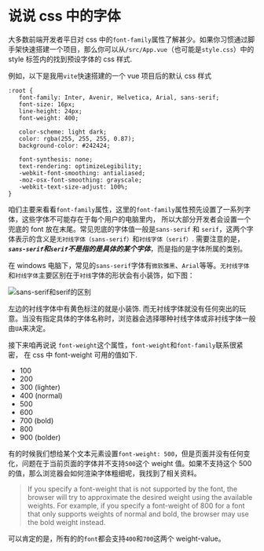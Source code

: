 # 说说 css 中的字体

大多数前端开发者平日对 css 中的`font-family`属性了解甚少。如果你习惯通过脚手架快速搭建一个项目，那么你可以从`/src/App.vue`（也可能是`style.css`）中的 style 标签内的找到预设字体的 css 样式.

例如，以下是我用`vite`快速搭建的一个 vue 项目后的默认 css 样式

```css{2}
:root {
   font-family: Inter, Avenir, Helvetica, Arial, sans-serif;
   font-size: 16px;
   line-height: 24px;
   font-weight: 400;

   color-scheme: light dark;
   color: rgba(255, 255, 255, 0.87);
   background-color: #242424;

   font-synthesis: none;
   text-rendering: optimizeLegibility;
   -webkit-font-smoothing: antialiased;
   -moz-osx-font-smoothing: grayscale;
   -webkit-text-size-adjust: 100%;
}
```

咱们主要来看看`font-family`属性，这里的`font-family`属性预先设置了一系列字体，这些字体不可能存在于每个用户的电脑里内， 所以大部分开发者会设置一个兜底的 font 放在末尾。常见兜底的字体值一般是`sans-serif` 和 `serif`，这两个字体表示的含义是`无衬线字体（sans-serif）`和`衬线字体（serif）`. 需要注意的是，**_`sans-serif`和`serif`不是指的是具体的某个字体_**，而是指的是字体所属的类别。

在 windows 电脑下，常见的`sans-serif`字体有`微软雅黑`、`Arial`等等。`无衬线字体`和`衬线字体`主要区别在于`衬线`字体的形状会有小装饰，如下图：

![sans-serif和serif的区别](https://newenglandrepro.com/wp-content/uploads/2016/08/BP-Serif-SansSerif-Graphic1-1200x721.jpg)

左边的衬线字体中有黄色标注的就是小装饰. 而无衬线字体就没有任何突出的玩意。当没有指定具体的字体名称时，浏览器会选择哪种衬线字体或非衬线字体一般由`UA`来决定。

接下来咱再说说 `font-weight`这个属性，`font-weight`和`font-family`联系很紧密， 在 css 中 font-weight 可用的值如下.

-  100
-  200
-  300 (lighter)
-  400 (normal)
-  500
-  600
-  700 (bold)
-  800
-  900 (bolder)

有的时候我们想给某个文本元素设置`font-weight: 500`，但是页面并没有任何变化，问题在于当前页面的字体并不支持`500`这个 weight 值。如果不支持这个 500 的值，那么浏览器会如何渲染字体粗细呢，我找到了相关资料。

> If you specify a font-weight that is not supported by the font, the browser will try to approximate the desired weight using the available weights. For example, if you specify a font-weight of 800 for a font that only supports weights of normal and bold, the browser may use the bold weight instead.

可以肯定的是，所有的的`font`都会支持`400`和`700`这两个 weight-value。
